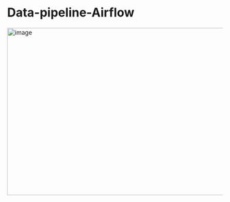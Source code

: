 # Data-pipeline-Airflow

<img width="1051" height="391" alt="image" src="https://github.com/user-attachments/assets/0decf7c1-607d-4cb5-968a-dd2baf81aa37" />
